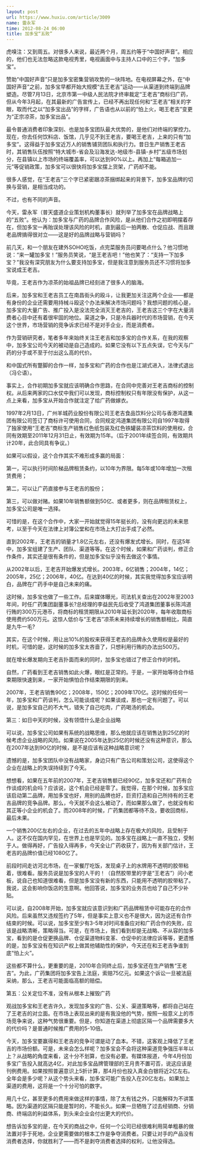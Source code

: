 ```yaml
---
layout: post
url: https://www.huxiu.com/article/3009
name: 雷永军
time: 2012-08-24 06:00
title: 加多宝“五败”
---
```

虎嗅注：又到周五。对很多人来说，最近两个月，周五约等于“中国好声音”。相应的，他们也无法忽略这款电视秀里，电视画面中与主持人口中的三个字，“加多宝”。

赞助“中国好声音”只是加多宝密集营销攻势的一块阵地。在电视屏幕之外，在“中国好声音”之前，加多宝早都开始大规模“去王老吉”运动——从渠道到终端到品牌塑造。尽管7月13日，北京市第一中级人民法院才终审裁定“王老吉”商标归广药，但从今年3月起，在其最新的广告宣传上，已经不再出现任何和“王老吉”相关的字眼，取而代之以“加多宝出品”的字样，广告语也从以前的“怕上火，喝王老吉”变更为“正宗凉茶，加多宝出品”。

最令普通消费者印象深刻、也是加多宝团队最大优势的，是他们对终端的掌控力。现在，你去任何饮料店、饭馆，几乎见不到王老吉，要喝王老吉，上来的只有“加多宝”。这得益于加多宝近万人的销售铺货团队和执行力。昔日生产销售王老吉时，其销售队伍按照“特大城市-省会及沿海发达-地级市-县镇-乡村”五级市场划分，在县镇以上市场的终端覆盖率，可以达到90%以上。再加上“每箱追加一元”等促销政策，加多宝可以很快将加多宝摆上货架，广药却不能。

很多人感觉，在“王老吉”三个字已紧密跟凉茶捆绑起来的背景下，加多宝品牌的切换与营销，是相当成功的。

不过，也有不同的声音。

今天，雷永军（普天盛道企业策划机构董事长）就列举了加多宝在品牌战略上的“五败”。他认为：加多宝与广药的品牌合作风险，是从他们合作之初即明摆着存在，但加多宝一再贻误处理该风险的时机，直到最后一拍两散、仓促应战、而且跟老品牌搞得很对立——这是好的品牌战略与营销吗？

前几天，和一个朋友在建外SOHO吃饭，点完菜服务员问要喝点什么？他习惯地说：“来一罐加多宝！”服务员笑说，“是王老吉吧！”他也笑了：“支持一下加多宝？”我没有深究朋友为什么要支持加多宝，但是我注意到服务员还不习惯将加多宝说成王老吉。

毕竟，王老吉作为凉茶的始祖品牌已经刻进了很多人的脑海。

后来，加多宝和王老吉员工在南昌街头的殴斗，让我更加关注这两个企业——都是有身份的企业还需要用持械斗殴这个办法来解决市场问题吗？我想问题的核心是，加多宝的大量广告、推广投入是没法完全消灭王老吉的，王老吉这三个字在大量消费者心目中还有着很牢固的地位。渠道之争，只是冷兵器时代的市场营销，在今天这个世界，市场营销的竞争诉求已经不是对手企业，而是消费者。

作为营销研究者，笔者多年来始终关注王老吉和加多宝的合作关系，在我的观察中，加多宝公司今天的被动是自己造成的。如果它没有以下五点失误，它今天与广药的分手或不至于付出这么高的代价。

和中国式所有蹩脚的合作一样，加多宝和广药的合作也是江湖式进入，法律式退出（冯仑语）。

事实上，合作初期加多宝就应该明确合作思路，在合同中完善对王老吉商标的控制权。从后来两家的口水仗中我们可以发现，商标控制权只有年限没有保护，从这一点上来看，加多宝从开始合作就注定了给广药做嫁衣。

1997年2月13日，广州羊城药业股份有限公司王老吉食品饮料分公司与香港鸿道集团有限公司签订了商标许可使用合同，合同规定鸿道集团有限公司自1997年取得了独家使用“王老吉”商标生产销售红色纸包装及红色铁罐装凉茶饮料的使用权，合同有效期至2011年12月31日止，有效期为15年。（后于2001年续签合同，有效期共计20年，此合同具有争议。）

如果可以假设，这个合作其实不难形成多赢的局面：

第一，可以执行时间阶梯品牌租赁条约，以10年为界限。每5年或10年增加一次租赁费用；

第二，可以让广药直接参与王老吉的股份；

第三，可以做对赌。如果10年销售额做到50亿、或者更多，则在品牌租赁权上，加多宝公司是唯一选择。

可惜的是，在这个合作中，大家一开始就觉得15年挺长的，没有向更远的未来思考，以至于今天在法律上对簿公堂和在市场上大打出手成了必然。

直到2002年，王老吉的销量才1.8亿元左右，还没有爆发式增长。同时，在这5年中，加多宝组建了生产、团队、渠道等等。在这个时候，如果和广药谈判，修正合作条件，其实还是很有条件的，但是加多宝似乎没有去做这个事情。

从2002年以后，王老吉开始爆发式增长。2003年，6亿销售；2004年，14亿；2005年，25亿；2006年，40亿。在达到40亿的时候，其实我觉得加多宝应该明白，品牌在广药手中是自己未来的痛。

这时候，加多宝也做了一些工作。后来媒体曝光，司法机关查出在2002年至2003年间，时任广药集团副董事长?总经理的李益民先后收受了鸿道集团董事长陈鸿道行贿的300万元港币，将商标的租赁期限从2010年延长到2020年，每年收取商标使用费约500万元。这惊人低价与“王老吉”凉茶未来持续增长的销售额相比，简直是九牛一毛?

其实，在这个时候，用让出10%的股权来获得王老吉的品牌永久使用权是最好的时机，可惜的是，这时候的加多宝太吝啬了，只想利用行贿的办法出500万。

就在增长爆发期向王老吉扑面而来的同时，加多宝也错过了修正合作的时机。

自然，广药看到王老吉销售如此火爆，眼红是正常的。于是，一家开始等待合作结束期限快速到来，一家开始惧怕合作结束期限的到来。

2007年，王老吉销售90亿；2008年，150亿；2009年170亿。这时候的任何一年，加多宝和广药谈判，怎么可能谈成呢？如果谈成，那也一定有问题了。可以说，是加多宝自己的不大气，错失了自己吃肉，广药喝汤的机会。

第三：如日中天的时候，没有领悟什么是企业战略

可以说，加多宝公司如果有系统的战略思维，那么他就应该在销售达到25亿的时候考虑企业战略的风险。如果说在2005年达到25亿的时候还没有这种意识，那么在2007年达到90亿的时候，是不是应该有这种战略意识呢？

遗憾的是，加多宝团队中没有战略家，身边只有广告公司和策划公司，这使得这个企业在战略上的失误持续到了今天。

想想看，如果在五年前的2007年，王老吉销售额已经90亿，加多宝还和广药有合作谈成的机会吗？应该说，这个机会已经是零了。我觉得，在那个时候，加多宝应该启动第二品牌，用加多宝也好，用别的品牌也好，巨资打造和自己所持有的王老吉品牌的竞争品牌。那么，今天就不会这么被动了，而如果那么做了，也就没有和其正等小企业的机会了。而2008年的时候，广药集团都等待不及，要收回商标，最后未果。

一个销售200亿左右的企业，在过去的五年中战略上存在极大的风险，且受制于人。这不仅在国内罕见，在世界上也是罕见的。加多宝在战略上一直不独立，受制于人。做得再好，广告投入得再多，今天全让广药收获了，因为有关部门估计，王老吉的品牌价值已经1080亿了。

前段时间走访河北市场，在一家餐厅吃饭，发现桌子上的水牌用不透明的胶带粘着，很难看。服务员说是加多宝的人干的！（自然胶带里的字是“王老吉”）问小老板，说自己也知道很难看，但是加多宝没有新的东西，只能用不透明的胶带粘了。我说，这会影响你饭店的生意啊。他回答说，加多宝的业务员也给了自己不少补贴。

可以说，自2008年开始，加多宝就应该意识到和广药品牌租赁中可能存在的合作风险。后来虽然又违规签约了5年，但是事实上意义也不是很大，因为这还有合作结束的时候。可以说，加多宝至少有3-5年对时间准备应对和广药合作的失败，应该是战略清晰，策略得当。可是，在市场上，我们看到却是无战略、不从容的加多宝，看到的是仓促更换品牌、仓促渠道物料变革、仓促中的法律应诉等等，更遗憾的是，加多宝没有在知识产权上做其他辅助性的保护，今天还在和王老吉争谁到底“怕上火”。

这些都不算什么，更重要的是，2010年合同终止后，加多宝还在生产销售“王老吉”。为此，广药集团将加多宝告上法庭，索赔75亿元。如果这个诉讼一旦被法庭采纳，那么，王老吉可能面临高额的赔偿。

第五：公关定位不准，没有从根本上摧毁广药

观战加多宝和王老吉许久，发现加多宝的广告、公关、渠道策略等，都将自己站在了王老吉的对立面。在市场上表现出来的是有我没他的气势，按照一般意义上的市场竞争来说，这种气势很重要。但是，你知道在渠道上彻底区隔一个品牌需要多大的代价吗？是普通时候推广费用的5-10倍。

今天，加多宝要赢得和王老吉的竞争可谓是动了血本。不错，这客观上降低了王老吉的市场份额。可是，未来会怎么样呢？加多宝会不会将这种渠道竞争强压半年以上？从战略的角度来看，这十分不划算，也没有必要。有媒体报道，今年4月份加多宝广告投入就高达4亿，对此加多宝品牌管理部的王月贵不置可否，说这应该是刊例费用。如果按照普遍意识上5折计算，那4月份也投入真金白银将近2亿左右。全年会是多少呢？从这个势头来看，加多宝可能广告投入在20亿左右。如果加上渠道的费用，这将是一个十分可怕的数字。

用几十亿，甚至更多的费用来做这样的事情，除了太有钱之外，只能解释为不讲策略。因为渠道的区隔只能是暂时的，不能长久。如果一旦牺牲了过去经销商、分销商、终端店的利益体系，到头来企业会付出更大的代价。

想告诉加多宝的是，在今天的商战之中，任何一个公司已经很难利用简单粗暴的做法置对手于死地，企业更需要做的根本工作是争夺消费者。只要让对手的产品没有消费者选择，你就胜利了——而不是剥夺消费者选择的权利，让他没得选。

